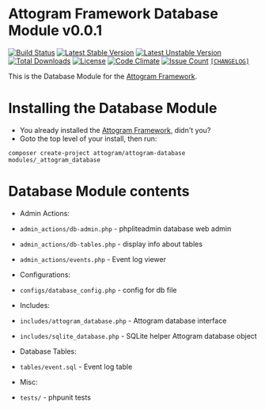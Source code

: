 # Attogram Framework Database Module v0.0.1

[![Build Status](https://travis-ci.org/attogram/attogram-database.svg?branch=master)](https://travis-ci.org/attogram/attogram-database)
[![Latest Stable Version](https://poser.pugx.org/attogram/attogram-database/v/stable)](https://packagist.org/packages/attogram/attogram-database)
[![Latest Unstable Version](https://poser.pugx.org/attogram/attogram-database/v/unstable)](https://packagist.org/packages/attogram/attogram-database)
[![Total Downloads](https://poser.pugx.org/attogram/attogram-database/downloads)](https://packagist.org/packages/attogram/attogram-database)
[![License](https://poser.pugx.org/attogram/attogram-database/license)](https://github.com/attogram/attogram-database/blob/master/LICENSE.md)
[![Code Climate](https://codeclimate.com/github/attogram/attogram-database/badges/gpa.svg)](https://codeclimate.com/github/attogram/attogram-database)
[![Issue Count](https://codeclimate.com/github/attogram/attogram-database/badges/issue_count.svg)](https://codeclimate.com/github/attogram/attogram-database)
[`[CHANGELOG]`](https://github.com/attogram/attogram-database/blob/master/CHANGELOG.md)

This is the Database Module for the [Attogram Framework](https://github.com/attogram/attogram).

# Installing the Database Module
* You already installed the [Attogram Framework](https://github.com/attogram/attogram), didn't you?
* Goto the top level of your install, then run:
```
composer create-project attogram/attogram-database modules/_attogram_database
```

# Database Module contents

* Admin Actions:
 * `admin_actions/db-admin.php` - phpliteadmin database web admin
 * `admin_actions/db-tables.php` - display info about tables
 * `admin_actions/events.php` - Event log viewer

* Configurations:
 * `configs/database_config.php` - config for db file

* Includes:
 * `includes/attogram_database.php` - Attogram database interface
 * `includes/sqlite_database.php` - SQLite helper Attogram database object

* Database Tables:
 * `tables/event.sql` - Event log table  

 * Misc:
  * `tests/` - phpunit tests
